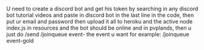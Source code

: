 U need to create a discord bot and get his token by searching in any discord bot tutorial videos and paste in discord bot in the last line in the code, then put ur email and password
then upload it all to heroku and the active node index.js in resources and the bot should be online and in pvplands, then u just do /send /joinqueue event- the event u want for example:
/joinqueue event-gold

